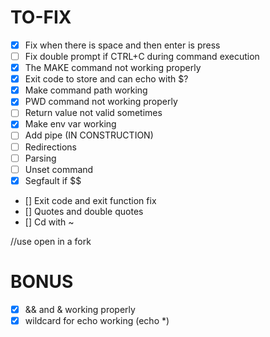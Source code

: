 # TO-FIX

- [x] Fix when there is space and then enter is press
- [ ] Fix double prompt if CTRL+C during command execution
- [x] The MAKE command not working properly
- [x] Exit code to store and can echo with $?
- [x] Make command path working
- [x] PWD command not working properly
- [ ] Return value not valid sometimes
- [x] Make env var working
- [ ] Add pipe (IN CONSTRUCTION)
- [ ] Redirections
- [ ] Parsing
- [ ] Unset command
- [x] Segfault if $$
- [] Exit code and exit function fix 
- [] Quotes and double quotes
- [] Cd with ~

//use open in a fork

# BONUS

- [x] && and & working properly
- [x] wildcard for echo working (echo *)
